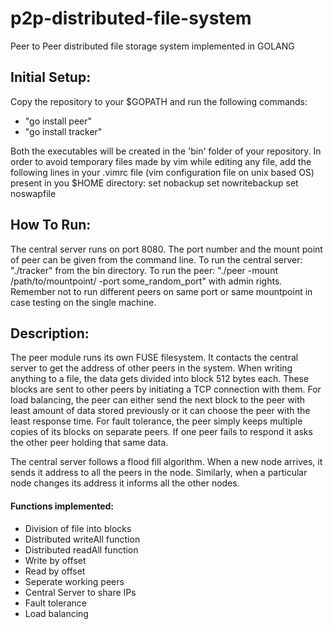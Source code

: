 # p2p-distributed-file-system
Peer to Peer distributed file storage system implemented in GOLANG

## Initial Setup:
Copy the repository to your $GOPATH and run the following commands:
- "go install peer"
- "go install tracker"  

Both the executables will be created in the 'bin' folder of your repository.
In order to avoid temporary files made by vim while editing any file, add the following lines in your .vimrc file (vim configuration file on unix based OS) present in you $HOME directory:
set nobackup
set nowritebackup
set noswapfile

## How To Run:
The central server runs on port 8080. The port number and the mount point of peer can be given from the command line. To run the central server: "./tracker" from the bin directory. To run the peer: "./peer -mount /path/to/mountpoint/ -port some_random_port" with admin rights. Remember not to run different peers on same port or same mountpoint in case testing on the single machine. 

## Description:
The peer module runs its own FUSE filesystem. It contacts the central server to get the address of other peers in the system. When writing anything to a file, the data gets divided into block 512 bytes each. These blocks are sent to other peers by initiating a TCP connection with them. For load balancing, the peer can either send the next block to the peer with least amount of data stored previously or it can choose the peer with the least response time. For fault tolerance, the peer simply keeps multiple copies of its blocks on separate peers. If one peer fails to respond it asks the other peer holding that same data.

The central server follows a flood fill algorithm. When a new node arrives, it sends it address to all the peers in the node. Similarly, when a particular node changes its address it informs all the other nodes.

#### Functions implemented:
- Division of file into blocks
- Distributed writeAll function
- Distributed readAll function
- Write by offset
- Read by offset
- Seperate working peers
- Central Server to share IPs
- Fault tolerance
- Load balancing